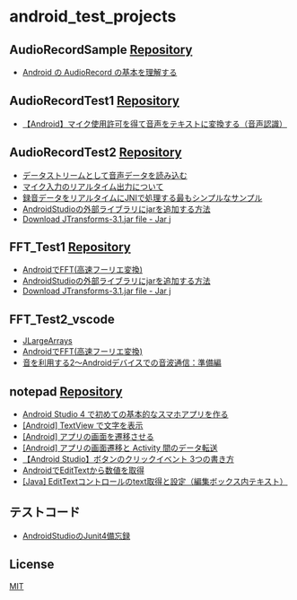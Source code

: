 # android_test_projects

## AudioRecordSample [Repository](https://github.com/Nave-wata/android_test_projects/tree/main/AudioRecordSample)

- [Android の AudioRecord の基本を理解する](https://qiita.com/ino-shin/items/214dba25f49fa098402f)

## AudioRecordTest1 [Repository](https://github.com/Nave-wata/android_test_projects/tree/main/AudioRecordTest1)

- [【Android】マイク使用許可を得て音声をテキストに変換する（音声認識）](https://www.servernote.net/article.cgi?id=android-voice-to-text)

## AudioRecordTest2 [Repository](https://github.com/Nave-wata/android_test_projects/tree/main/AudioRecordTest2)

- [データストリームとして音声データを読み込む](https://seesaawiki.jp/w/moonlight_aska/d/%A5%C7%A1%BC%A5%BF%A5%B9%A5%C8%A5%EA%A1%BC%A5%E0%A4%C8%A4%B7%A4%C6%B2%BB%C0%BC%A5%C7%A1%BC%A5%BF%A4%F2%C6%C9%A4%DF%B9%FE%A4%E0)
- [マイク入力のリアルタイム出力について](https://groups.google.com/g/android-group-japan/c/cd9Ci-BgQPs?pli=1)
- [録音データをリアルタイムにJNIで処理する最もシンプルなサンプル](https://qiita.com/MJeeeey/items/04beebe490f5cc48b749)
- [AndroidStudioの外部ライブラリにjarを追加する方法](https://www.fixes.pub/program/255065.html)
- [Download JTransforms-3.1.jar file - Jar j](http://www.java2s.com/example/jar/j/download-jtransforms31jar-file.html)

## FFT_Test1 [Repository](https://github.com/Nave-wata/android_test_projects/tree/main/FFT_Test1)

- [AndroidでFFT(高速フーリエ変換)](http://web-dou.com/android/fft.html)
- [AndroidStudioの外部ライブラリにjarを追加する方法](https://www.fixes.pub/program/255065.html)
- [Download JTransforms-3.1.jar file - Jar j](http://www.java2s.com/example/jar/j/download-jtransforms31jar-file.html)

## FFT_Test2_vscode

- [JLargeArrays](https://github.com/carandraug/debian-libjlargearrays-java)
- [AndroidでFFT(高速フーリエ変換)](http://web-dou.com/android/fft.html)
- [音を利用する2～Androidデバイスでの音波通信：準備編](https://github.com/mkttanabe/Sonic/blob/master/sonic04/app/src/main/java/jp/klab/sonic04/MainActivity.java)

## notepad [Repository](https://github.com/Nave-wata/android_test_projects/tree/main/notepad)

- [Android Studio 4 で初めての基本的なスマホアプリを作る](https://b-risk.jp/blog/2021/02/androidstudio4/#i-2)
- [[Android] TextView で文字を表示](https://akira-watson.com/android/textview.html)
- [[Android] アプリの画面を遷移させる](https://akira-watson.com/android/activity-1.html)
- [[Android] アプリの画面遷移と Activity 間のデータ転送](https://akira-watson.com/android/activity-2.html)
- [【Android Studio】ボタンのクリックイベント 3つの書き方](https://codeforfun.jp/android-studio-how-to-set-button-click-event/)
- [AndroidでEditTextから数値を取得](https://androidkaihatu.blog.fc2.com/blog-entry-45.html)
- [[Java] EditTextコントロールのtext取得と設定（編集ボックス内テキスト）](https://www.ipentec.com/document/android-edittext-get-set-text)

## テストコード

- [AndroidStudioのJunit4備忘録](https://qiita.com/izuki_y/items/d784529c301af2883b85)

## License

[MIT](https://github.com/Nave-wata/android_test_projects/blob/main/LICENSE)
